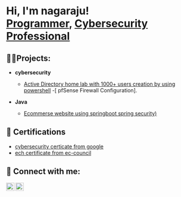 <h1>Hi, I'm nagaraju! <br/><a href="https://github.com/Nagaraju-pagidi">Programmer</a>, <a href="https://www.linkedin.com/in/nagarajupagidi/">Cybersecurity Professional</a></h1>

<h2>👨‍💻Projects:</h2>
 
   - <b>cybersecurity</b>
     - [Active Directory home lab with 1000+ users creation by using powershell](https://github.com/Nagaraju-pagidi/ActiveDirectoryHomeLab)
     -[ pfSense Firewall Configuration].
 

- <b>Java</b>
  - [Ecommerse website using springboot spring security)](https://github.com/Nagaraju-pagidi/E-commerce-website)
 
  
<h2>📜 Certifications</h2>

  - [cybersecurity certicate from google](https://www.linkedin.com/posts/nagarajupagidi_cybersecurity-cirtificate-activity-7168230325830045697-sRvq?utm_source=share&utm_medium=member_desktop)
  - [ech certificate from ec-council](https://www.linkedin.com/posts/nagarajupagidi_eccouncil-ethicalhacking-pentest-activity-7173719365681360897-n7sy?utm_source=share&utm_medium=member_desktop)
  


<h2> 🤳 Connect with me:</h2>

[<img align="left" alt="Jonathan Williams | Website" width="22px" src="https://em-content.zobj.net/thumbs/160/whatsapp/326/globe-with-meridians_1f310.png" />][Website]
[<img align="left" alt="Jonathan Williams | LinkedIn" width="22px" src="https://cdn.jsdelivr.net/npm/simple-icons@v3/icons/linkedin.svg" />][linkedin]

[Website]: https://jonthecyberguy.tech/
[linkedin]: https://www.linkedin.com/in/nagarajupagidi/

<!--
**nagaraju-pagidi ** is a ✨ _special_ ✨ repository because its `README.md` (this file) appears on your GitHub profile.

Here are some ideas to get you started:

- 🔭 I’m currently working on ...
- 🌱 I’m currently learning ...
- 👯 I’m looking to collaborate on ...
- 🤔 I’m looking for help with ...
- 💬 Ask me about ...
- 📫 How to reach me: ...
- 😄 Pronouns: ...
- ⚡ Fun fact: ...
-->
